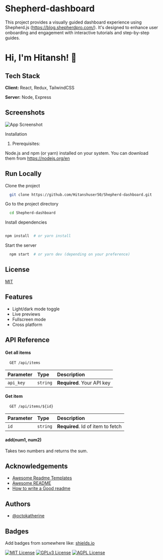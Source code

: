 
# Shepherd-dashboard

This project provides a visually guided dashboard experience using Shepherd.js (https://blog.shepherdpro.com/). It's designed to enhance user onboarding and engagement with interactive tutorials and step-by-step guides.


# Hi, I'm Hitansh! 👋


## Tech Stack

**Client:** React, Redux, TailwindCSS

**Server:** Node, Express


## Screenshots

![App Screenshot](![image](https://github.com/Hitanshuser50/Shepherd-dashboard/assets/122915291/1112996e-7899-469a-bf01-77c33698f711))


Installation

1) Prerequisites:

Node.js and npm (or yarn) installed on your system. You can download them from https://nodejs.org/en

## Run Locally

Clone the project

```bash
  git clone https://github.com/Hitanshuser50/Shepherd-dashboard.git

```

Go to the project directory

```bash
  cd Shepherd-dashboard
```

Install dependencies

```bash
  
npm install  # or yarn install

```

Start the server

```bash
  npm start  # or yarn dev (depending on your preference)

```


## License

[MIT](https://choosealicense.com/licenses/mit/)


## Features

- Light/dark mode toggle
- Live previews
- Fullscreen mode
- Cross platform


## API Reference

#### Get all items

```http
  GET /api/items
```

| Parameter | Type     | Description                |
| :-------- | :------- | :------------------------- |
| `api_key` | `string` | **Required**. Your API key |

#### Get item

```http
  GET /api/items/${id}
```

| Parameter | Type     | Description                       |
| :-------- | :------- | :-------------------------------- |
| `id`      | `string` | **Required**. Id of item to fetch |

#### add(num1, num2)

Takes two numbers and returns the sum.


## Acknowledgements

 - [Awesome Readme Templates](https://awesomeopensource.com/project/elangosundar/awesome-README-templates)
 - [Awesome README](https://github.com/matiassingers/awesome-readme)
 - [How to write a Good readme](https://bulldogjob.com/news/449-how-to-write-a-good-readme-for-your-github-project)


## Authors

- [@octokatherine](https://www.github.com/octokatherine)


## Badges

Add badges from somewhere like: [shields.io](https://shields.io/)

[![MIT License](https://img.shields.io/badge/License-MIT-green.svg)](https://choosealicense.com/licenses/mit/)
[![GPLv3 License](https://img.shields.io/badge/License-GPL%20v3-yellow.svg)](https://opensource.org/licenses/)
[![AGPL License](https://img.shields.io/badge/license-AGPL-blue.svg)](http://www.gnu.org/licenses/agpl-3.0)


